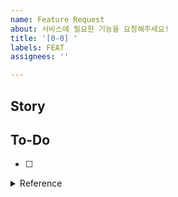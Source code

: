 ```yaml
---
name: Feature Request
about: 서비스에 필요한 기능을 요청해주세요!
title: '[0-0] '
labels: FEAT
assignees: ''

---
```


## Story



## To-Do

- [ ] 

<details>
<summary>Reference</summary>
<div markdown="1">

- 

</div>
</details>